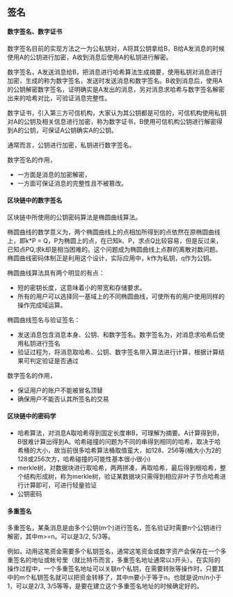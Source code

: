 ## 签名



#### 数字签名、数字证书

数字签名目前的实现方法之一为公私钥对，A将其公钥拿给B，B给A发消息的时候使用A的公钥进行加密，A收到消息后使用A的私钥进行解密。

数字签名，A发送消息给B，把消息进行哈希算法生成摘要，使用私钥对消息进行加密，生成的称为数字签名，发送时发送消息和数字签名。B收到消息后，使用A的公钥解密数字签名，证明确实是A发出的消息，另对消息求哈希与数字签名解密出来的哈希对比，可验证消息完整性。

数字证书，引入第三方可信机构，大家认为其公钥都是可信的，可信机构使用私钥对A的公钥及相关信息进行加密，称为数字证书，B使用可信机构公钥进行解密得到A的公钥，可保证A公钥确实A的公钥。



通常而言，公钥进行加密，私钥进行数字签名。

数字签名的作用，

+ 一方面是消息的加密解密，
+ 一方面可保证消息的完整性且不被篡改。



#### 区块链中的数字签名

区块链中所使用的公钥密码算法是椭圆曲线算法。

椭圆曲线的数学意义为，两个椭圆曲线上的点相加所得到的点依然在原椭圆曲线上，即k*P = Q，P为椭圆上的点，在已知k、P，求点Q比较容易，但是反过来，已知点PQ,求k却是相当困难的。这个问题成为椭圆曲线上点群的离散对数问题。椭圆曲线密码体制正是利用这个设计，实际应用中，k作为私钥，q作为公钥。

椭圆曲线算法具有两个明显的有点：

+ 短的密钥长度，这意味着小的带宽和存储要求。
+ 所有的用户可以选择同一基域上的不同椭圆曲线，可使所有的用户使用同样的操作完成域运算。



椭圆曲线签名与验证签名：

+ 发送消息包含消息本身、公钥、和数字签名。数字签名为，对消息求哈希后使用私钥进行签名
+ 验证过程为，将消息取哈希、公钥、数字签名带入算法进行计算，根据计算结果可判定验证是否通过



数字签名的作用，

+ 保证用户的账户不能被冒名顶替
+ 确保用户不能否认其所签名的交易



#### 区块链中的密码学

+ 哈希算法，对消息A取哈希得到固定长度串B，可理解为摘要。A计算得到B，B很难计算出得到A。哈希碰撞的问题为不同的串得到相同的哈希，取决于哈希桶的大小，故当前很多哈希算法桶取值蛮大，如128、256等(桶大小为2的128或256次方，哈希碰撞的可能性基本很小很小)
+ merkle树，对数据块进行取哈希，两两拼凑，再取哈希，最后得到根哈希，整个结构形成树，称为merkle树，验证某数据块只需得到相应非叶子节点哈希进行计算即可，可进行轻量验证
+ 公钥密码



#### 多重签名

多重签名，某条消息是由多个公钥(m个)进行签名，签名验证时需要n个公钥进行解密，其中m>=n。可以是3/2, 5/3等。

例如，动用这笔资金需要多个私钥签名，通常这笔资金或数字资产会保存在一个多重签名的地址或帐号里（就比特币而言，多重签名地址通常以`3`开头）。在实际的操作过程中，一个多重签名地址可以关联n个私钥，在需要转账等操作时，只要其中的m个私钥签名就可以把资金转移了，其中m要小于等于n，也就是说m/n小于1，可以是2/3, 3/5等等，是要在建立这个多重签名地址的时候确定好的。